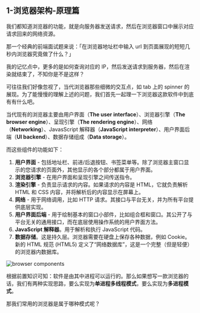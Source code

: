 ## 1-浏览器架构-原理篇

我们都知道浏览器的功能，就是向服务器发送请求，然后在浏览器窗口中展示对应请求回来的网络资源。

那一个经典的前端面试题来说：「在浏览器地址栏中输入 url 到页面展现的短短几秒内浏览器究竟做了什么？」

我的记忆点中，更多的是如何查询对应的 IP，然后发送请求到服务器，然后在渲染就结束了，不知你是不是这样？

可往往我们好像忽视了，当代浏览器那些细微的交互点，如 tab 上的 spinner 的展现。为了能慢慢的理解上述的问题，我们首先一起理一下浏览器这款软件中到底有有什么吧。

当代现有的浏览器主要由用户界面（**The user interface**）、浏览器引擎（**The browser engine**）、呈现引擎（**The rendering engine**）、网络（**Networking**）、JavasScript 解释器（**JavaScript interpreter**）、用户界面后端（**UI backend**）、数据存储组成（**Data storage**）。

而这些组件的功能如下：

1. **用户界面** - 包括地址栏、前进/后退按钮、书签菜单等。除了浏览器主窗口显示的您请求的页面外，其他显示的各个部分都属于用户界面。
2. **浏览器引擎** - 在用户界面和呈现引擎之间传送指令。
3. **渲染引擎** - 负责显示请求的内容。如果请求的内容是 HTML，它就负责解析 HTML 和 CSS 内容，并将解析后的内容显示在屏幕上。
4. **网络** - 用于网络调用，比如 HTTP 请求。其接口与平台无关，并为所有平台提供底层实现。
5. **用户界面后端** - 用于绘制基本的窗口小部件，比如组合框和窗口。其公开了与平台无关的通用接口，而在底层使用操作系统的用户界面方法。
6. **JavaScript 解释器**。用于解析和执行 JavaScript 代码。
7. **数据存储**。这是持久层。浏览器需要在硬盘上保存各种数据，例如 Cookie。新的 HTML 规范 (HTML5) 定义了“网络数据库”，这是一个完整（但是轻便）的浏览器内数据库。

![browser components](https://51nbimg.u51.com/ec303325a92846fe94af727ae73bbbb7.png)

根据前置知识可知：软件是由其中进程可以运行的。那么如果想写一款浏览器的话，我们有两种实现思路，要么实现为**单进程多线程模式**，要么实现为**多进程模式**。

那我们常用的浏览器是属于哪种模式呢？

